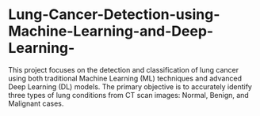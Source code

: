 # Lung-Cancer-Detection-using-Machine-Learning-and-Deep-Learning-
This project focuses on the detection and classification of lung cancer using both traditional Machine Learning (ML) techniques and advanced Deep Learning (DL) models. The primary objective is to accurately identify three types of lung conditions from CT scan images: Normal, Benign, and Malignant cases.
